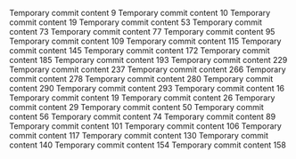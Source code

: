 Temporary commit content 9
Temporary commit content 10
Temporary commit content 19
Temporary commit content 53
Temporary commit content 73
Temporary commit content 77
Temporary commit content 95
Temporary commit content 109
Temporary commit content 115
Temporary commit content 145
Temporary commit content 172
Temporary commit content 185
Temporary commit content 193
Temporary commit content 229
Temporary commit content 237
Temporary commit content 266
Temporary commit content 278
Temporary commit content 280
Temporary commit content 290
Temporary commit content 293
Temporary commit content 16
Temporary commit content 19
Temporary commit content 26
Temporary commit content 29
Temporary commit content 50
Temporary commit content 56
Temporary commit content 74
Temporary commit content 89
Temporary commit content 101
Temporary commit content 106
Temporary commit content 117
Temporary commit content 130
Temporary commit content 140
Temporary commit content 154
Temporary commit content 158
